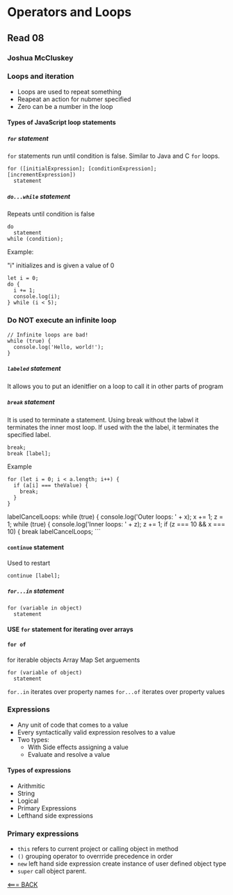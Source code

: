 # Operators and Loops

## Read 08

### Joshua McCluskey


### Loops and iteration 

- Loops are used to repeat something
- Reapeat an action for nubmer specified
- Zero can be a number in the loop


#### Types of JavaScript loop statements

##### `for` statement

`for` statements run until condition is false. Similar to Java and C `for` loops.

```
for ([initialExpression]; [conditionExpression]; [incrementExpression])
  statement
```

##### `do...while` statement

Repeats until condition is false

```
do
  statement
while (condition);
```
Example:

"i" initializes and is given a value of 0 

```
let i = 0;
do {
  i += 1;
  console.log(i);
} while (i < 5);
```

### Do NOT execute an infinite loop

```
// Infinite loops are bad!
while (true) {
  console.log('Hello, world!');
}
```

##### `labeled` statement

It allows you to put an idenitfier on a loop to call it in other parts of program

##### `break` statement

It is used to terminate a statement. Using break without the labwl it terminates the inner most loop.
If used with the the label, it terminates the specified label.


```
break;
break [label];
```

Example

```
for (let i = 0; i < a.length; i++) {
  if (a[i] === theValue) {
    break;
  }
}

```
labelCancelLoops: while (true) {
  console.log('Outer loops: ' + x);
  x += 1;
  z = 1;
  while (true) {
    console.log('Inner loops: ' + z);
    z += 1;
    if (z === 10 && x === 10) {
      break labelCancelLoops;
    ```


#### `continue` statement

Used to restart

```
continue [label];
```

##### `for...in` statement

```
for (variable in object)
  statement
```

#### USE `for` statement for iterating over arrays


#### `for of`

for iterable objects Array Map Set
arguements

```
for (variable of object)
  statement
```
`for..in` iterates over property names
`for...of` iterates over property  values

### Expressions

- Any unit of code that comes to a value
- Every syntactically valid expression resolves to a value
- Two types: 
    - With Side effects assigning a value
    - Evaluate and resolve a value

#### Types of expressions

- Arithmitic
- String
- Logical
- Primary Expressions
- Lefthand side expressions

### Primary expressions 

- `this` refers to current project or calling object in method
- `()` grouping operator to overrride precedence in order
- `new` left hand side expression create instance of user defined object type
- `super` call object parent.

[<=== BACK](../README.md)
